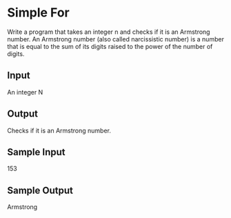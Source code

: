 # Simple For
Write a program that takes an integer n and checks if it is an Armstrong number.
An Armstrong number (also called narcissistic number) is a number that is equal to the sum of its digits raised to the power of the number of digits.

## Input
An integer N

## Output
Checks if it is an Armstrong number.

## Sample Input
153

## Sample Output
Armstrong

